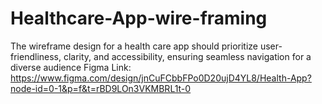 # Healthcare-App-wire-framing
The wireframe design for a health care app should prioritize user-friendliness, clarity, and accessibility, ensuring seamless navigation for a diverse audience
Figma Link: https://www.figma.com/design/jnCuFCbbFPo0D20ujD4YL8/Health-App?node-id=0-1&p=f&t=rBD9LOn3VKMBRL1t-0
